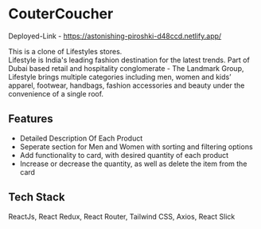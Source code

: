 # CouterCoucher

Deployed-Link - https://astonishing-piroshki-d48ccd.netlify.app/

This is a clone of Lifestyles stores.
<br/>
Lifestyle is India's leading fashion destination for the latest trends. Part of Dubai based retail and hospitality conglomerate - The Landmark Group, Lifestyle brings multiple categories including men, women and kids’ apparel, footwear, handbags, fashion accessories and beauty under the convenience of a single roof.

## Features

- Detailed Description Of Each Product
- Seperate section for Men and Women with sorting and filtering options
- Add functionality to card, with desired quantity of each product
- Increase or decrease the quantity, as well as delete the item from the card

## Tech Stack

ReactJs, React Redux, React Router, Tailwind CSS, Axios, React Slick

